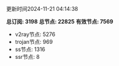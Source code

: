 更新时间2024-11-21 04:14:38

**总订阅: 3198**
**总节点: 22825**
**有效节点: 7569**
- v2ray节点: 5276
- trojan节点: 969
- ss节点: 1316
- ssr节点: 8

